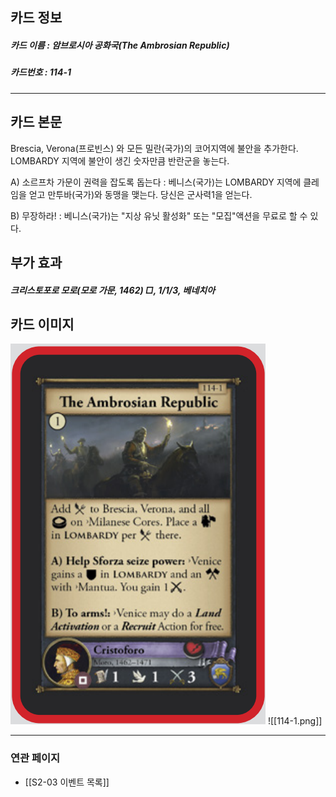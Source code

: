 ## 카드 정보
##### 카드 이름 : 암브로시아 공화국(The Ambrosian Republic)
##### 카드번호 : 114-1
---
## 카드 본문

Brescia, Verona(프로빈스) 와 모든 밀란(국가)의 코어지역에 불안을 추가한다. LOMBARDY 지역에 불안이 생긴 숫자만큼 반란군을 놓는다.

A) 소르프차 가문이 권력을 잡도록 돕는다 : 베니스(국가)는 LOMBARDY 지역에 클레임을 얻고 만투바(국가)와 동맹을 맺는다. 당신은 군사력1을 얻는다.

B) 무장하라! : 베니스(국가)는 "지상 유닛 활성화" 또는 "모집"액션을 무료로 할 수 있다.

## 부가 효과
##### 크리스토포로 모로(모로 가문, 1462) □, 1/1/3, 베네치아

## 카드 이미지
<img src="\Assets\114-1.png"/>
![[114-1.png]]

--- 

### 연관 페이지
- [[S2-03 이벤트 목록]]
